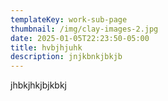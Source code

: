 ```yaml
---
templateKey: work-sub-page
thumbnail: /img/clay-images-2.jpg
date: 2025-01-05T22:23:50-05:00
title: hvbjhjuhk
description: jnjkbnkjbkjb
---
```

j﻿hbkjhkjbjkbkj
